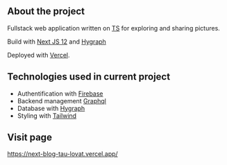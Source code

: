 ## About the project

Fullstack web application written on [TS](https://www.typescriptlang.org/) for exploring and sharing pictures.

Build with [Next JS 12](https://nextjs.org/docs) and [Hygraph](https://hygraph.com)

Deployed with [Vercel](https://vercel.com/).

## Technologies used in current project

- Authentification with [Firebase](https://firebase.google.com/)
- Backend management [Graphql](https://graphql.org/)
- Database with [Hygraph](https://hygraph.com)
- Styling with [Tailwind](https://tailwindcss.com/)

## Visit page

https://next-blog-tau-lovat.vercel.app/